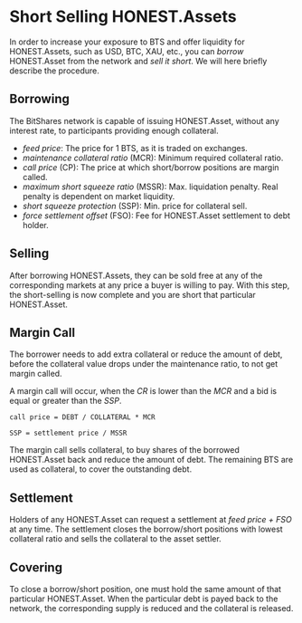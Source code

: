 # Short Selling HONEST.Assets

In order to increase your exposure to BTS and offer liquidity for HONEST.Assets, such
as USD, BTC, XAU, etc., you can *borrow* HONEST.Asset from the network and
*sell it short*. We will here briefly describe the procedure.

## Borrowing

The BitShares network is capable of issuing HONEST.Asset, without any interest rate, to participants providing enough collateral.

 * *feed price*: The price for 1 BTS, as it is traded on exchanges.
 * *maintenance collateral ratio* (MCR): Minimum required collateral ratio.
 * *call price* (CP): The price at which short/borrow positions are margin called.
 * *maximum short squeeze ratio* (MSSR): Max. liquidation penalty. Real penalty is dependent on market liquidity.
 * *short squeeze protection* (SSP): Min. price for collateral sell.
 * *force settlement offset* (FSO): Fee for HONEST.Asset settlement to debt holder.

## Selling

 After borrowing HONEST.Assets, they can be sold free at any of the corresponding
 markets at any price a buyer is willing to pay. With this step, the
 short-selling is now complete and you are short that particular HONEST.Asset.

## Margin Call

The borrower needs to add extra collateral or reduce the amount of debt, before the collateral value drops under the maintenance ratio, to not get margin called.

A margin call will occur, when the *CR* is lower than the *MCR* and a bid is equal or greater than the *SSP*.

```
call price = DEBT / COLLATERAL * MCR

SSP = settlement price / MSSR
```

The margin call sells collateral, to buy shares of the borrowed HONEST.Asset back and reduce the amount of debt. The remaining BTS are used as collateral, to cover the outstanding debt.

## Settlement

Holders of any HONEST.Asset can request a settlement at *feed price + FSO* at any time.
The settlement closes the borrow/short positions with lowest collateral ratio and sells the collateral to the asset settler.

## Covering

To close a borrow/short position, one must hold the same amount of that
particular HONEST.Asset. When the particular debt is payed back to the network, the corresponding supply is reduced and the collateral is released.
